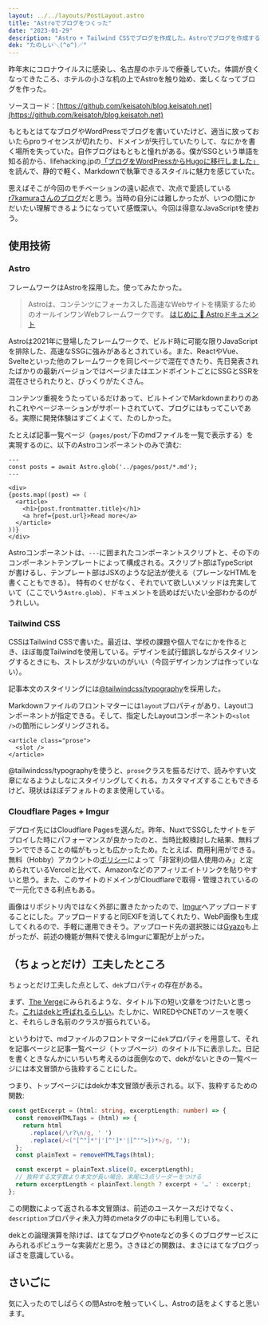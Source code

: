 ```yaml
---
layout: ../../layouts/PostLayout.astro
title: "Astroでブログをつくった"
date: "2023-01-29"
description: "Astro + Tailwind CSSでブログを作成した。Astroでブログを作成するのは、ずいぶん楽で、おすすめできる。"
dek: "たのしい＼(^o^)／"
---
```


昨年末にコロナウイルスに感染し、名古屋のホテルで療養していた。体調が良くなってきたころ、ホテルの小さな机の上でAstroを触り始め、楽しくなってブログを作った。

ソースコード：[https://github.com/keisatoh/blog.keisatoh.net](https://github.com/keisatoh/blog.keisatoh.net)

もともとはてなブログやWordPressでブログを書いていたけど、適当に放っておいたらproライセンスが切れたり、ドメインが失行していたりして、なにかを書く場所を失っていた。自作ブログはもともと憧れがある。僕がSSGという単語を知る前から、lifehacking.jpの[「ブログをWordPressからHugoに移行しました」](https://lifehacking.jp/2020/05/goodbye-wordpress-hello-hugo/)を読んで、静的で軽く、Markdownで執筆できるスタイルに魅力を感じていた。

思えばそこが今回のモチベーションの遠い起点で、次点で愛読している[r7kamuraさんのブログ](https://r7kamura.com/)だと思う。当時の自分には難しかったが、いつの間にかだいたい理解できるようになっていて感慨深い。今回は得意なJavaScriptを使おう。

## 使用技術

### Astro
フレームワークはAstroを採用した。使ってみたかった。
> Astroは、コンテンツにフォーカスした高速なWebサイトを構築するためのオールインワンWebフレームワークです。
> [はじめに 🚀 Astroドキュメント](https://docs.astro.build/ja/getting-started/)

Astroは2021年に登場したフレームワークで、ビルド時に可能な限りJavaScriptを排除した、高速なSSGに強みがあるとされている。また、ReactやVue、Svelteといった他のフレームワークを同じページで混在できたり、先日発表されたばかりの最新バージョンではページまたはエンドポイントごとにSSGとSSRを混在させられたりと、びっくりがたくさん。

コンテンツ重視をうたっているだけあって、ビルトインでMarkdownまわりのあれこれやページネーションがサポートされていて、ブログにはもってこいである。実際に開発体験はすごくよくて、たのしかった。

たとえば記事一覧ページ（`pages/post/`下のmdファイルを一覧で表示する）を実現するのに、以下のAstroコンポーネントのみで済む:

```astro
---
const posts = await Astro.glob('../pages/post/*.md');
---

<div>
{posts.map((post) => (
  <article>
    <h1>{post.frontmatter.title}</h1>
    <a href={post.url}>Read more</a>
  </article>
))}
</div>
```
Astroコンポーネントは、`---`に囲まれたコンポーネントスクリプトと、その下のコンポーネントテンプレートによって構成される。スクリプト部はTypeScriptが書けるし、テンプレート部はJSXのような記法が使える（プレーンなHTMLを書くこともできる）。
特有のくせがなく、それでいて欲しいメソッドは充実していて（ここでいう`Astro.glob`）、ドキュメントを読めばだいたい全部わかるのがうれしい。


### Tailwind CSS
CSSはTailwind CSSで書いた。最近は、学校の課題や個人でなにかを作るとき、ほぼ毎度Tailwindを使用している。デザインを試行錯誤しながらスタイリングするときにも、ストレスが少ないのがいい（今回デザインカンプは作っていない）。

記事本文のスタイリングには[@tailwindcss/typography](https://tailwindcss.com/docs/typography-plugin)を採用した。

Markdownファイルのフロントマターには`layout`プロパティがあり、Layoutコンポーネントが指定できる。そして、指定したLayoutコンポーネントの`<slot />`の箇所にレンダリングされる。

```astro
<article class="prose">
  <slot />
</article>
```

@tailwindcss/typographyを使うと、`prose`クラスを振るだけで、読みやすい文章になるようよしなにスタイリングしてくれる。カスタマイズすることもできるけど、現状はほぼデフォルトのまま使用している。

### Cloudflare Pages + Imgur
デプロイ先にはCloudflare Pagesを選んだ。昨年、NuxtでSSGしたサイトをデプロイした時にパフォーマンスが良かったのと、当時比較検討した結果、無料プランでできることの幅がもっとも広かったため。たとえば、商用利用ができる。無料（Hobby）アカウントの[ポリシー](https://vercel.com/docs/concepts/limits/fair-use-policy#commercial-usage)によって「非営利の個人使用のみ」と定められているVercelと比べて、Amazonなどのアフィリエイトリンクを貼りやすいと思う。また、このサイトのドメインがCloudflareで取得・管理されているので一元化できる利点もある。

画像はリポジトリ内ではなく外部に置きたかったので、[Imgur](https://imgur.com/)へアップロードすることにした。アップロードすると同EXIFを消してくれたり、WebP画像も生成してくれるので、手軽に運用できそう。アップロード先の選択肢には[Gyazo](https://gyazo.com/ja)も上がったが、前述の機能が無料で使えるImgurに軍配が上がった。

## （ちょっとだけ）工夫したところ
ちょっとだけ工夫した点として、`dek`プロパティの存在がある。

まず、[The Verge](https://www.theverge.com/)にみられるような、タイトル下の短い文章をつけたいと思った。[これはdekと呼ばれるらしい](https://underthecurve.github.io/jekyll/update/2016/12/29/hed-dek-led-graf.html)。たしかに、WIREDやCNETのソースを覗くと、それらしき名前のクラスが振られている。

というわけで、mdファイルのフロントマターに`dek`プロパティを用意して、それを記事ページと記事一覧ページ（トップページ）のタイトル下に表示した。日記を書くときなんかにいちいち考えるのは面倒なので、dekがないときの一覧ページには本文冒頭から抜粋することにした。

つまり、トップページにはdekか本文冒頭が表示される。以下、抜粋するための関数:

```ts
const getExcerpt = (html: string, excerptLength: number) => {
  const removeHTMLTags = (html) => {
    return html
      .replace(/\r?\n/g, ' ')
      .replace(/<("[^"]*"|'[^']*'|[^'">])*>/g, '');
  };
  const plainText = removeHTMLTags(html);

  const excerpt = plainText.slice(0, excerptLength);
  // 抜粋する文字数より本文が長い場合、末尾に3点リーダーをつける
  return excerptLength < plainText.length ? excerpt + '…' : excerpt;
};
```

この関数によって返される本文冒頭は、前述のユースケースだけでなく、`description`プロパティ未入力時のmetaタグの中にも利用している。

dekとの論理演算を除けば、はてなブログやnoteなどの多くのブログサービスにみられるポピュラーな実装だと思う。さきほどの関数は、まさにはてなブログっぽさを意識している。


## さいごに
気に入ったのでしばらくの間Astroを触っていくし、Astroの話をよくすると思います。

